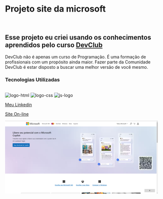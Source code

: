 <h1>Projeto site da microsoft</h1>
<br>
<h2>Esse projeto eu criei usando os conhecimentos aprendidos pelo curso <a href="https://rodolfomori.com.br/devclub/">DevClub</a></h2>
<p>DevClub não é apenas um curso de Programação. É uma formação de profissionais com um propósito ainda maior. Fazer parte da Comunidade DevClub é estar disposto a buscar uma melhor versão de você mesmo.</p>

<h3>Tecnologias Utilizadas</h3>
<br>
<img src="https://img.shields.io/badge/HTML-239120?style=for-the-badge&logo=html5&logoColor=white" alt="logo-html"/>
<img src="https://img.shields.io/badge/CSS3-1572B6?style=for-the-badge&logo=css3&logoColor=white" alt="logo-css"/>
<img src="https://img.shields.io/badge/JavaScript-F7DF1E?style=for-the-badge&logo=javascript&logoColor=black" alt="js-logo"/>

<a href='https://www.linkedin.com/in/guilherme-link-corbellini-49686b264/'>Meu Linkedin</a>

<a href='https://glc-devclub-replica.netlify.app/'>Site On-line</a>

<img src="https://github.com/GuilhermeLC23/Microsoft-DevClub/blob/main/assets/IMG-SITE.png?raw=true" alt="projeto">

